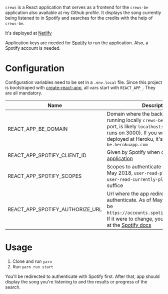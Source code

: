 `crews` is a React application that serves as a frontend for the `crews-be` application also available at my Github profile. It displays the song currently being listened to in Spotify and searches for the credits with the help of `crews-be`.

It's deployed at [Netlify][1]

Application keys are needed for [Spotify][2] to run the application. Also, a Spotify account is needed.

# Configuration

Configuration variables need to be set in a `.env.local` file. Since this project is bootstraped with [create-react-app][3], all vars start with `REACT_APP_`. They are all mandatory.

|Name|Description|
|----|-----------|
|REACT_APP_BE_DOMAIN|Domain where the backend is. If you're running locally `crews-be` with the default port, is likely `localhost:3001` (this app runs on 3000). If you want to hit the one deployed at Heroku, it's `https://crews-be.herokuapp.com`
|REACT_APP_SPOTIFY_CLIENT_ID|Given by Spotify when creating a [new application][2]|
|REACT_APP_SPOTIFY_SCOPES|Scopes to authenticate the app for. As of May 2018, `user-read-playback-state user-read-currently-playing` should suffice|
|REACT_APP_SPOTIFY_AUTHORIZE_URL|Url where the app redirects to authenticate. As of May 2018 it should be `https://accounts.spotify.com/authorize`. If it were to change, you'd probably find it at the [Spotify docs][2]

# Usage
1. Clone and run `yarn`
2. Run `yarn run start`

You'll be redirected to authenticate with Spotify first. After that, app should display the song you're listening to and the results or progress of the search.


[1]:https://crews.netlify.com/
[2]:https://beta.developer.spotify.com/documentation/web-api/
[3]:https://github.com/facebook/create-react-app
